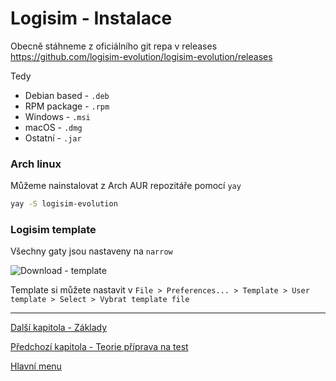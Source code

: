 # Logisim - Instalace

Obecně stáhneme z oficiálního git repa v releases https://github.com/logisim-evolution/logisim-evolution/releases

Tedy

- Debian based - `.deb`
- RPM package - `.rpm`
- Windows - `.msi`
- macOS - `.dmg`
- Ostatní - `.jar`

### Arch linux

Můžeme nainstalovat z Arch AUR repozitáře pomocí `yay`
```bash
yay -S logisim-evolution
```

### Logisim template

Všechny gaty jsou nastaveny na `narrow`

![Download - template](/logisim/template.circ)

Template si můžete nastavit v `File > Preferences... > Template > User template > Select > Vybrat template file`

---

[Další kapitola - Základy](/kapitoly/logisim-zaklady.md)

[Předchozí kapitola - Teorie příprava na test](/kapitoly/karnaughova-mapa.md)

[Hlavní menu](/README.md)